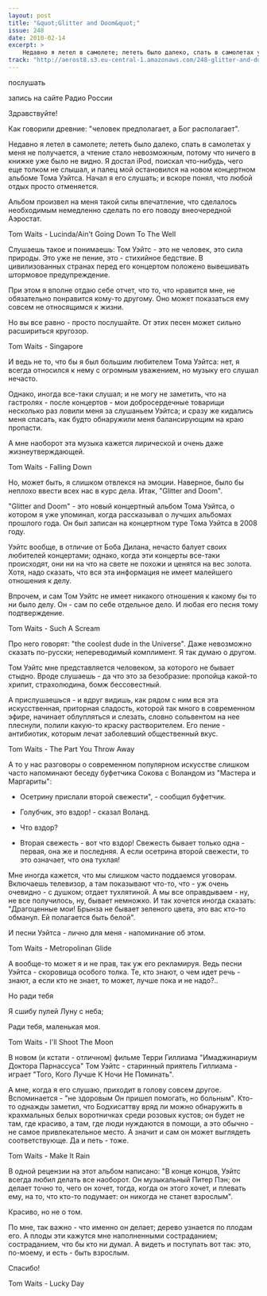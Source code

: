 ```yaml
---
layout: post
title: "&quot;Glitter and Doom&quot;"
issue: 248
date: 2010-02-14
excerpt: >
    Недавно я летел в самолете; лететь было далеко, спать в самолетах у меня не получается, а чтение стало невозможным, потому что ничего в книжке уже было не видно. Я достал iPod, поискал что-нибудь, чего еще толком не слышал, и палец мой остановился на новом концертном альбоме Тома Уэйтса. Начал я его слушать; и вскоре понял, что любой отдых просто отменяется.
track: "http://aerost8.s3.eu-central-1.amazonaws.com/248-glitter-and-doom.mp3"
---
```


послушать

запись на сайте Радио России

Здравствуйте!

Как говорили древние: "человек предполагает, а Бог располагает".

Недавно я летел в самолете; лететь было далеко, спать в самолетах у меня не получается, а чтение стало невозможным, потому что ничего в книжке уже было не видно. Я достал iPod, поискал что-нибудь, чего еще толком не слышал, и палец мой остановился на новом концертном альбоме Тома Уэйтса. Начал я его слушать; и вскоре понял, что любой отдых просто отменяется.

Альбом произвел на меня такой силы впечатление, что сделалось необходимым немедленно сделать по его поводу внеочередной Аэростат.

Tom Waits - Lucinda/Ain't Going Down To The Well

Cлушаешь такое и понимаешь: Том Уэйтс - это не человек, это сила природы. Это уже не пение, это - стихийное бедствие. В цивилизованных странах перед его концертом положено вывешивать штормовое предупреждение.

При этом я вполне отдаю себе отчет, что то, что нравится мне, не обязательно понравится кому-то другому. Оно может показаться ему совсем не относящимся к жизни.

Но вы все равно - просто послушайте. От этих песен может сильно расшириться кругозор.

Tom Waits - Singapore

И ведь не то, что бы я был большим любителем Тома Уэйтса: нет, я всегда относился к нему с огромным уважением, но музыку его слушал нечасто.

Однако, иногда все-таки слушал; и не могу не заметить, что на гастролях - после концертов - мои добросердечные товарищи несколько раз ловили меня за слушаньем Уэйтса; и сразу же кидались меня спасать, как будто обнаружили меня балансирующим на краю пропасти.

А мне наоборот эта музыка кажется лирической и очень даже жизнеутверждающей.

Tom Waits - Falling Down

Но, может быть, я слишком отвлекся на эмоции. Наверное, было бы неплохо ввести всех нас в курс дела. Итак, "Glitter and Doom".

"Glitter and Doom" - это новый концертный альбом Тома Уэйтса, о котором я уже упоминал, когда рассказывал о лучших альбомах прошлого года. Он был записан на концертном туре Тома Уэйтса в 2008 году.

Уэйтс вообще, в отличие от Боба Дилана, нечасто балует своих любителей концертами; однако, когда эти концерты все-таки происходят, они ни на что на свете не похожи и ценятся на вес золота. Хотя, надо сказать, что вся эта информация не имеет малейшего отношения к делу.

Впрочем, и сам Том Уэйтс не имеет никакого отношения к какому бы то ни было делу. Он - сам по себе отдельное дело. И любая его песня тому подтверждение.

Tom Waits - Such A Scream

Про него говорят: "the coolest dude in the Universe". Даже невозможно сказать по-русски; непереводимый комплимент. Я так думаю о другом.

Том Уэйтс мне представляется человеком, за которого не бывает стыдно. Вроде слушаешь - да что это за безобразие: пропойца какой-то хрипит, страхолюдина, бомж бессовестный.

А прислушаешься - и вдруг видишь, как рядом с ним вся эта  искусственная, приторная сладость, которой так много в современном эфире, начинает облупляться и слезать, словно сольвентом на нее плеснули, полили какую-то краску растворителем. Его пение - антибиотик, которым лечат заболевший общественный вкус.

Tom Waits - The Part You Throw Away

А то у нас разговоры о современном популярном искусстве слишком часто напоминают беседу буфетчика Сокова с Воландом из "Мастера и Маргариты":

- Осетрину прислали второй свежести", - сообщил буфетчик.

- Голубчик, это вздор! - сказал Воланд.

- Что вздор?

- Вторая свежесть - вот что вздор! Свежесть бывает только одна - первая, она же и последняя. А если осетрина второй свежести, то это означает, что она тухлая!

Мне иногда кажется, что мы слишком часто поддаемся уговорам. Включаешь телевизор, а там показывают что-то, что - уж очень очевидно - с душком; отдает тухлятиной. А мы все оправдываем - ну, не все получилось, ну, бывает немножко. И так хочется иногда сказать: "Драгоценные мои! Брынза не бывает зеленого цвета, это вас кто-то обманул. Ей полагается быть белой".

И песни Уэйтса - лично для меня - напоминание об этом.

Tom Waits - Metropolinan Glide

А вообще-то может я и не прав, так уж его рекламируя. Ведь песни Уэйтса - скоровища особого толка. Те, кто знают, о чем идет речь - знают, а если кто не знает, то может, лучше пока и не надо?..

Но ради тебя

Я сшибу пулей Луну с неба;

Ради тебя, маленькая моя.

Tom Waits - I'll Shoot The Moon

В новом (и кстати - отличном) фильме Терри Гиллиама "Имаджинариум Доктора Парнассуса" Том Уэйтс - старинный приятель Гиллиама - играет "Того, Кого Лучше К Ночи Не Поминать".

А мне, когда я его слушаю, приходит в голову совсем другое. Вспоминается - "не здоровым Он пришел помогать, но больным". Кто-то однажды заметил, что Бодхисаттву вряд ли можно обнаружить в крахмальных белых воротничках среди розовых кустов; он будет не там, где красиво, а там, где люди нуждаются в помощи, а это обычно - не самое привлекательное место. А значит и сам он может выглядеть соответствующе. Да и петь - тоже.

Tom Waits - Make It Rain

В одной рецензии на этот альбом написано: "В конце концов, Уэйтс всегда любил делать все наоборот. Он музыкальный Питер Пэн; он делает точно то, чего он хочет, тогда, когда он этого хочет, и плевать ему, на то, что кто-то подумает: он никогда не станет взрослым".

Красиво, но не о том.

По мне, так важно - что именно он делает; дерево узнается по плодам его. А плоды эти кажутся мне наполненными состраданием; состраданием, что бы кто ни думал. А видеть и поступать вот так: это, по-моему, и есть - быть взрослым.

Спасибо!

Tom Waits - Lucky Day
